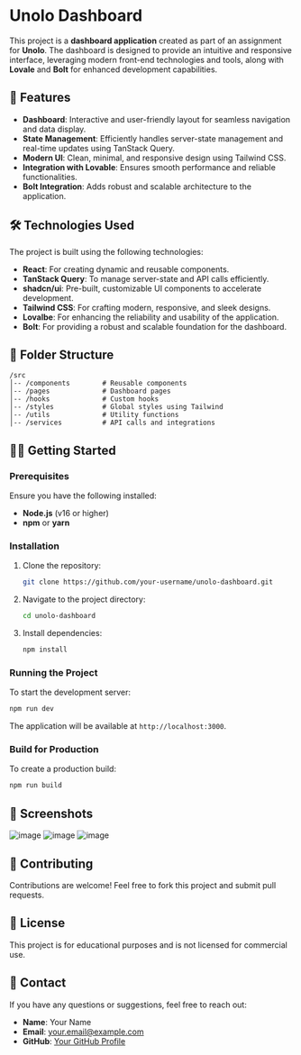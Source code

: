 
# Unolo Dashboard  

This project is a **dashboard application** created as part of an assignment for **Unolo**. The dashboard is designed to provide an intuitive and responsive interface, leveraging modern front-end technologies and tools, along with **Lovale** and **Bolt** for enhanced development capabilities.  

## 🚀 Features  
- **Dashboard**: Interactive and user-friendly layout for seamless navigation and data display.  
- **State Management**: Efficiently handles server-state management and real-time updates using TanStack Query.  
- **Modern UI**: Clean, minimal, and responsive design using Tailwind CSS.  
- **Integration with Lovable**: Ensures smooth performance and reliable functionalities.  
- **Bolt Integration**: Adds robust and scalable architecture to the application.  

## 🛠️ Technologies Used  
The project is built using the following technologies:  
- **React**: For creating dynamic and reusable components.  
- **TanStack Query**: To manage server-state and API calls efficiently.  
- **shadcn/ui**: Pre-built, customizable UI components to accelerate development.  
- **Tailwind CSS**: For crafting modern, responsive, and sleek designs.  
- **Lovalbe**: For enhancing the reliability and usability of the application.  
- **Bolt**: For providing a robust and scalable foundation for the dashboard.  

## 📂 Folder Structure  
```
/src  
│-- /components        # Reusable components  
│-- /pages             # Dashboard pages  
│-- /hooks             # Custom hooks  
│-- /styles            # Global styles using Tailwind  
│-- /utils             # Utility functions  
│-- /services          # API calls and integrations  
```  

## 🧑‍💻 Getting Started  

### Prerequisites  
Ensure you have the following installed:  
- **Node.js** (v16 or higher)  
- **npm** or **yarn**  

### Installation  
1. Clone the repository:  
   ```bash  
   git clone https://github.com/your-username/unolo-dashboard.git  
   ```  
2. Navigate to the project directory:  
   ```bash  
   cd unolo-dashboard  
   ```  
3. Install dependencies:  
   ```bash  
   npm install  
   ```  

### Running the Project  
To start the development server:  
```bash  
npm run dev  
```  
The application will be available at `http://localhost:3000`.  

### Build for Production  
To create a production build:  
```bash  
npm run build  
```  

## 📸 Screenshots  
![image](https://github.com/user-attachments/assets/b0c7cf60-7d4e-4da6-b86d-67d50408ff56)
![image](https://github.com/user-attachments/assets/5f2279e6-c315-4d53-b720-c7cd38690d53)
![image](https://github.com/user-attachments/assets/9cc1d51d-d381-4372-8c05-35101551e2da)



## 🤝 Contributing  
Contributions are welcome! Feel free to fork this project and submit pull requests.  

## 📝 License  
This project is for educational purposes and is not licensed for commercial use.  

## 📧 Contact  
If you have any questions or suggestions, feel free to reach out:  
- **Name**: Your Name  
- **Email**: your.email@example.com  
- **GitHub**: [Your GitHub Profile](https://github.com/your-username)  
